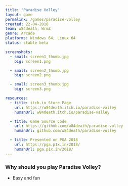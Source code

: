 ```yaml
---
title: "Paradise Volley"
layout: game
permalink: /games/paradise-volley
created: 22-04-2018
team: w84death, WrmZ
genre: Arcade
platforms: Windows 64, Linux 64
status: stable beta

screenshots:
  - small: screen1_thumb.jpg
    big: screen1.png

  - small: screen2_thumb.jpg
    big: screen2.png

  - small: screen3_thumb.jpg
    big: screen3.png

resources:
  - title: itch.io Store Page
    url: https://w84death.itch.io/paradise-valley
    humanUrl: w84death.itch.io/paradise-valley

  - title: Game Source Code
    url: https://github.com/w84death/paradise-volley
    humanUrl: github.com/w84death/paradise-volley

  - title: Presented on PGA 2018
    url: https://pga.p1x.in/2018/
    humanUrl: pga.p1x.in/2018/
---
```




### Why should you play Paradise Volley?

- Easy and fun
